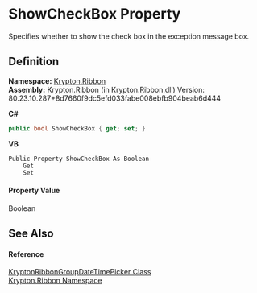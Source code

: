 # ShowCheckBox Property


Specifies whether to show the check box in the exception message box.



## Definition
**Namespace:** <a href="1e9bc734-cff9-e9b8-f013-94cdac669794.md">Krypton.Ribbon</a>  
**Assembly:** Krypton.Ribbon (in Krypton.Ribbon.dll) Version: 80.23.10.287+8d7660f9dc5efd033fabe008ebfb904beab6d444

**C#**
``` C#
public bool ShowCheckBox { get; set; }
```
**VB**
``` VB
Public Property ShowCheckBox As Boolean
	Get
	Set
```



#### Property Value
Boolean

## See Also


#### Reference
<a href="04dc8f1d-ae62-bf76-1852-b1ac85917f24.md">KryptonRibbonGroupDateTimePicker Class</a>  
<a href="1e9bc734-cff9-e9b8-f013-94cdac669794.md">Krypton.Ribbon Namespace</a>  
